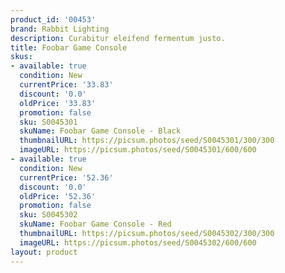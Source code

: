 ```yaml
---
product_id: '00453'
brand: Rabbit Lighting
description: Curabitur eleifend fermentum justo.
title: Foobar Game Console
skus:
- available: true
  condition: New
  currentPrice: '33.83'
  discount: '0.0'
  oldPrice: '33.83'
  promotion: false
  sku: S0045301
  skuName: Foobar Game Console - Black
  thumbnailURL: https://picsum.photos/seed/S0045301/300/300
  imageURL: https://picsum.photos/seed/S0045301/600/600
- available: true
  condition: New
  currentPrice: '52.36'
  discount: '0.0'
  oldPrice: '52.36'
  promotion: false
  sku: S0045302
  skuName: Foobar Game Console - Red
  thumbnailURL: https://picsum.photos/seed/S0045302/300/300
  imageURL: https://picsum.photos/seed/S0045302/600/600
layout: product
---
```

